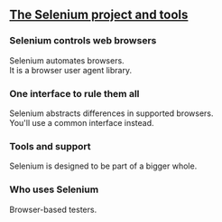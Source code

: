 ## [The Selenium project and tools](https://www.selenium.dev/documentation/en/introduction/the_selenium_project_and_tools/)

### Selenium controls web browsers

Selenium automates browsers.  
It is a browser user agent library.  

### One interface to rule them all

Selenium abstracts differences in supported browsers.  
You'll use a common interface instead.  

### Tools and support

Selenium is designed to be part of a bigger whole.  

### Who uses Selenium

Browser-based testers.
